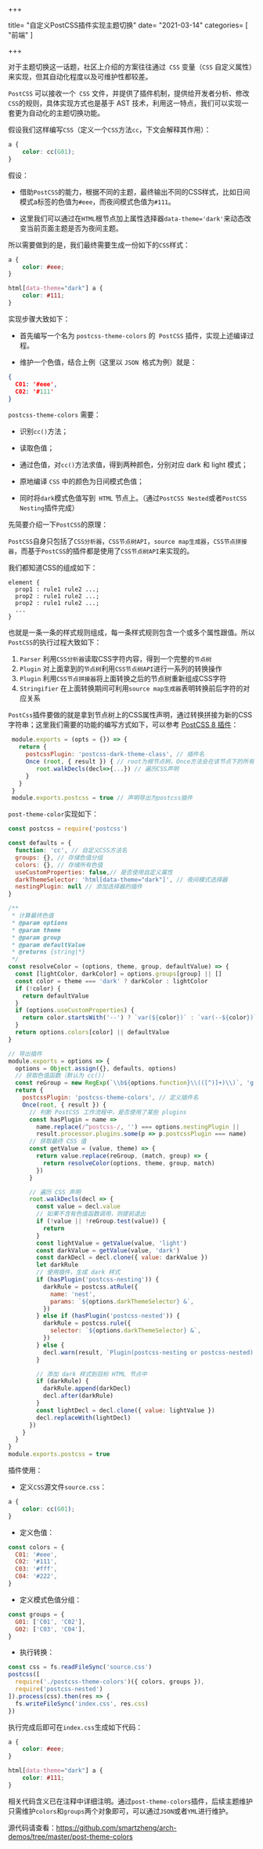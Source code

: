 +++

title= "自定义PostCSS插件实现主题切换"
date= "2021-03-14"
categories= [ "前端" ]

+++

对于主题切换这一话题，社区上介绍的方案往往通过` CSS` 变量（`CSS` 自定义属性）来实现，但其自动化程度以及可维护性都较差。

`PostCSS` 可以接收一个` CSS` 文件，并提供了插件机制，提供给开发者分析、修改` CSS `的规则，具体实现方式也是基于 AST 技术，利用这一特点，我们可以实现一套更为自动化的主题切换功能。

假设我们这样编写`CSS`（定义一个`CSS`方法`cc`，下文会解释其作用）：

```css
a {
    color: cc(G01);
}
```

假设：

- 借助`PostCSS`的能力，根据不同的主题，最终输出不同的CSS样式，比如日间模式a标签的色值为`#eee`，而夜间模式色值为`#111`。

- 这里我们可以通过在`HTML`根节点加上属性选择器`data-theme='dark'`来动态改变当前页面主题是否为夜间主题。

所以需要做到的是，我们最终需要生成一份如下的`CSS`样式：

```css
a {
    color: #eee;
}

html[data-theme="dark"] a {
    color: #111;
}
```

实现步骤大致如下：

- 首先编写一个名为 `postcss-theme-colors` 的` PostCSS` 插件，实现上述编译过程。

- 维护一个色值，结合上例（这里以 `JSON `格式为例）就是：

```json
{
  C01: '#eee',
  C02: '#111'
}
```

`postcss-theme-colors` 需要：

- 识别`cc()`方法；

- 读取色值；

- 通过色值，对`cc()`方法求值，得到两种颜色，分别对应 dark 和 light 模式；

- 原地编译 `CSS` 中的颜色为日间模式色值；

- 同时将` dark `模式色值写到` HTML` 节点上。（通过`PostCSS Nested`或者`PostCSS Nesting`插件完成）

先简要介绍一下`PostCSS`的原理：

`PostCSS`自身只包括了`CSS分析器`，`CSS节点树API`，`source map生成器`，`CSS节点拼接器`，而基于`PostCSS`的插件都是使用了`CSS节点树API`来实现的。

我们都知道CSS的组成如下：

```
element {
  prop1 : rule1 rule2 ...;
  prop2 : rule1 rule2 ...;
  prop2 : rule1 rule2 ...;
  ...
}
```

也就是一条一条的样式规则组成，每一条样式规则包含一个或多个属性跟值。所以`PostCSS`的执行过程大致如下：

1. `Parser` 利用`CSS分析器`读取CSS字符内容，得到一个完整的`节点树`
2. `Plugin` 对上面拿到的`节点树`利用`CSS节点树API`进行一系列的转换操作
3. `Plugin` 利用`CSS节点拼接器`将上面转换之后的节点树重新组成CSS字符
4. `Stringifier` 在上面转换期间可利用`source map生成器`表明转换前后字符的对应关系

`PostCss`插件要做的就是拿到节点树上的CSS属性声明，通过转换拼接为新的CSS字符串；这里我们需要的功能的编写方式如下，可以参考 [PostCSS 8 插件](https://www.w3ctech.com/topic/2226)：

```javascript
 module.exports = (opts = {}) => {
   return {
     postcssPlugin: 'postcss-dark-theme-class', // 插件名
     Once (root, { result }) { // root为根节点树，Once方法会在该节点下的所有子元素被处理之前调用
        root.walkDecls(decl=>{...}) // 遍历CSS声明
     }
   }
 }
 module.exports.postcss = true // 声明导出为postcss插件
```

`post-theme-color`实现如下：

```javascript
const postcss = require('postcss')

const defaults = {
  function: 'cc', // 自定义CSS方法名
  groups: {}, // 存储色值分组
  colors: {}, // 存储所有色值
  useCustomProperties: false,// 是否使用自定义属性
  darkThemeSelector: 'html[data-theme="dark"]', // 夜间模式选择器
  nestingPlugin: null // 添加选择器的插件
}

/**
 * 计算最终色值
 * @param options
 * @param theme
 * @param group
 * @param defaultValue
 * @returns {string|*}
 */
const resolveColor = (options, theme, group, defaultValue) => {
  const [lightColor, darkColor] = options.groups[group] || []
  const color = theme === 'dark' ? darkColor : lightColor
  if (!color) {
    return defaultValue
  }
  if (options.useCustomProperties) {
    return color.startsWith('--') ? `var(${color})` : `var(--${color})`
  }
  return options.colors[color] || defaultValue
}

// 导出插件
module.exports = options => {
  options = Object.assign({}, defaults, options)
  // 获取色值函数（默认为 cc()）
  const reGroup = new RegExp(`\\b${options.function}\\(([^)]+)\\)`, 'g')
  return {
    postcssPlugin: 'postcss-theme-colors', // 定义插件名
    Once(root, { result }) {
      // 判断 PostCSS 工作流程中，是否使用了某些 plugins
      const hasPlugin = name =>
        name.replace(/^postcss-/, '') === options.nestingPlugin ||
        result.processor.plugins.some(p => p.postcssPlugin === name)
      // 获取最终 CSS 值
      const getValue = (value, theme) => {
        return value.replace(reGroup, (match, group) => {
          return resolveColor(options, theme, group, match)
        })
      }

      // 遍历 CSS 声明
      root.walkDecls(decl => {
        const value = decl.value
        // 如果不含有色值函数调用，则提前退出
        if (!value || !reGroup.test(value)) {
          return
        }
        const lightValue = getValue(value, 'light')
        const darkValue = getValue(value, 'dark')
        const darkDecl = decl.clone({ value: darkValue })
        let darkRule
        // 使用插件，生成 dark 样式
        if (hasPlugin('postcss-nesting')) {
          darkRule = postcss.atRule({
            name: 'nest',
            params: `${options.darkThemeSelector} &`,
          })
        } else if (hasPlugin('postcss-nested')) {
          darkRule = postcss.rule({
            selector: `${options.darkThemeSelector} &`,
          })
        } else {
          decl.warn(result, `Plugin(postcss-nesting or postcss-nested) not found`)
        }

        // 添加 dark 样式到目标 HTML 节点中
        if (darkRule) {
          darkRule.append(darkDecl)
          decl.after(darkRule)
        }
        const lightDecl = decl.clone({ value: lightValue })
        decl.replaceWith(lightDecl)
      })
    }
  }
}
module.exports.postcss = true
```

插件使用：

- 定义`CSS`源文件`source.css`：

```css
a {
    color: cc(G01);
}
```

- 定义色值：

```javascript
const colors = {
  C01: '#eee',
  C02: '#111',
  C03: '#fff',
  C04: '#222',
}
```

- 定义模式色值分组：

```javascript
const groups = {
  G01: ['C01', 'C02'], 
  G02: ['C03', 'C04'],
}
```

- 执行转换：

```javascript
const css = fs.readFileSync('source.css')
postcss([
  require('./postcss-theme-colors')({ colors, groups }),
  require('postcss-nested')
]).process(css).then(res => {
  fs.writeFileSync('index.css', res.css)
})
```

执行完成后即可在`index.css`生成如下代码：

```css
a {
    color: #eee;
}

html[data-theme="dark"] a {
    color: #111;
}
```

相关代码含义已在注释中详细注明。通过`post-theme-colors`插件，后续主题维护只需维护`colors`和`groups`两个对象即可，可以通过`JSON`或者`YML`进行维护。

源代码请查看：https://github.com/smartzheng/arch-demos/tree/master/post-theme-colors
